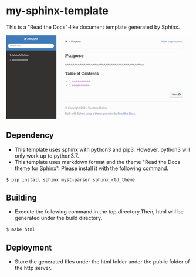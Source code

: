 # my-sphinx-template
This is a "Read the Docs"-like document template generated by Sphinx.

![Thumbnail](https://github.com/tomoten-umino/my-sphinx-template/blob/images/thumbnail.png)

## Dependency
- This template uses sphinx with python3 and pip3. However, python3 will only work up to python3.7.
- This template uses markdown format and the theme "Read the Docs theme for Sphinx". Please install it with the following command.

```shell
$ pip install sphinx myst-parser sphinx_rtd_theme
```

## Building
- Execute the following command in the top directory.Then, html will be generated under the build directory.

```shell
$ make html
```

## Deployment
- Store the generated files under the html folder under the public folder of the http server.
